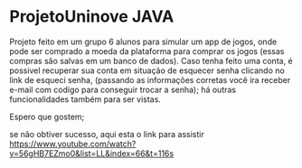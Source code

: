 # ProjetoUninove JAVA

Projeto feito em um grupo 6 alunos para simular um app de jogos, onde pode ser comprado a moeda da plataforma para comprar os jogos (essas compras sâo salvas 
em um banco de dados). Caso tenha feito uma conta, é possivel recuperar sua conta em situação de esquecer senha clicando no link de esqueci senha,
(passando as informações corretas você ira receber e-mail com codigo para conseguir trocar a senha); há outras funcionalidades também para ser vistas.

Espero que gostem;

se não obtiver sucesso, aqui esta o link para assistir https://www.youtube.com/watch?v=56gHB7EZmo0&list=LL&index=66&t=116s 
